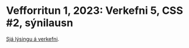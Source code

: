 # Vefforritun 1, 2023: Verkefni 5, CSS #2, sýnilausn

[Sjá lýsingu á verkefni](https://github.com/vefforritun/vef1-2023-v5).
